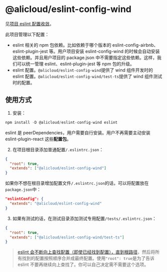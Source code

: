 # @alicloud/eslint-config-wind

见[项目 eslint 配置收敛](https://yuque.antfin-inc.com/docs/share/57ccebfa-435a-4485-b474-6348fed4c240#eslint)。

此项目管理以下配置：

- eslint 相关的 npm 包依赖。比如依赖于哪个版本的 eslint-config-airbnb、eslint-plugin-jest 等。用户项目安装 eslint-config-wind 的时候会自动安装这些依赖。并且用户项目的 package.json 中不需要指定这些依赖。这样，我们可以统一管理 eslint、eslint-plugin-jest 等 npm 包的升级。
- eslint 配置。`@alicloud/eslint-config-wind`提供了 wind 组件开发时的 eslint 配置。`@alicloud/eslint-config-wind/test-ts`提供了 wind 组件测试时的配置。

## 使用方式

1. 安装：

```js
npm install -D @alicloud/eslint-config-wind eslint
```

eslint 是 peerDependencies，用户需要自行安装。用户不再需要主动安装 eslint-plugin-react 这些**配置包**。

2. 在项目根目录添加普通配置`/.eslintrc.json`：

```json
{
  "root": true,
  "extends": ["@alicloud/eslint-config-wind"]
}
```

如果你不想在根目录增加配置文件`/.eslintrc.json`的话，可以将配置放在`package.json`中：

```json
"eslintConfig": {
  "extends": "@alicloud/eslint-config-wind"
}
```

3. 如果有测试的话，在测试目录添加测试专用配置`/tests/.eslintrc.json`：

```json
{
  "root": true,
  "extends": ["@alicloud/eslint-config-wind/test-ts"]
}
```

> [eslint 会不断向上查找配置（即使已经找到配置），直到根路径](https://eslint.org/docs/user-guide/configuring#configuration-cascading-and-hierarchy)，然后将所有找到的配置按照顺序合并成最终配置。使用`"root": true`是为了告诉 eslint 不要再继续向上查找了。你可以自己决定需不需要这个选项。
